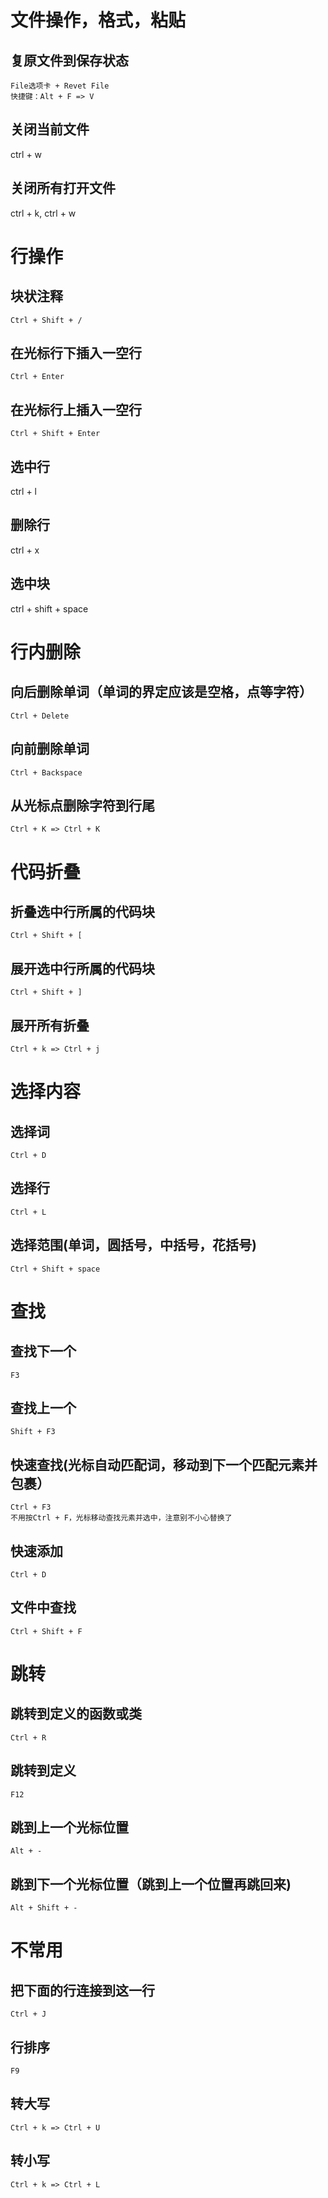 # 文件操作，格式，粘贴

## 复原文件到保存状态

    File选项卡 + Revet File
    快捷键：Alt + F => V

## 关闭当前文件

ctrl + w

## 关闭所有打开文件

ctrl + k, ctrl + w

# 行操作

## 块状注释

    Ctrl + Shift + /

## 在光标行下插入一空行

    Ctrl + Enter

## 在光标行上插入一空行

    Ctrl + Shift + Enter

## 选中行

ctrl + l

## 删除行

ctrl + x

## 选中块

ctrl + shift + space

# 行内删除

## 向后删除单词（单词的界定应该是空格，点等字符）

    Ctrl + Delete

## 向前删除单词

    Ctrl + Backspace

## 从光标点删除字符到行尾

    Ctrl + K => Ctrl + K

# 代码折叠

## 折叠选中行所属的代码块

    Ctrl + Shift + [

## 展开选中行所属的代码块

    Ctrl + Shift + ]

## 展开所有折叠

    Ctrl + k => Ctrl + j

# 选择内容

## 选择词

    Ctrl + D

## 选择行

    Ctrl + L

## 选择范围(单词，圆括号，中括号，花括号)

    Ctrl + Shift + space

# 查找

## 查找下一个

    F3

## 查找上一个

    Shift + F3

## 快速查找(光标自动匹配词，移动到下一个匹配元素并包裹）

    Ctrl + F3
    不用按Ctrl + F，光标移动查找元素并选中，注意别不小心替换了

## 快速添加

    Ctrl + D

## 文件中查找

    Ctrl + Shift + F

# 跳转

## 跳转到定义的函数或类

    Ctrl + R

## 跳转到定义

    F12

## 跳到上一个光标位置

    Alt + -

## 跳到下一个光标位置（跳到上一个位置再跳回来)

    Alt + Shift + -

# 不常用

## 把下面的行连接到这一行

    Ctrl + J

## 行排序

    F9

## 转大写

    Ctrl + k => Ctrl + U

## 转小写

    Ctrl + k => Ctrl + L
